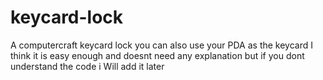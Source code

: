 keycard-lock
============

A computercraft keycard lock you can also use your PDA as the keycard
I think it is easy enough and doesnt need any explanation but if you dont understand the code i Will add it later

